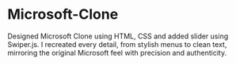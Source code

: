 # Microsoft-Clone
Designed Microsoft Clone using HTML, CSS and added slider using Swiper.js. I recreated every detail, from stylish menus to clean text, mirroring the original Microsoft feel with precision and authenticity.
